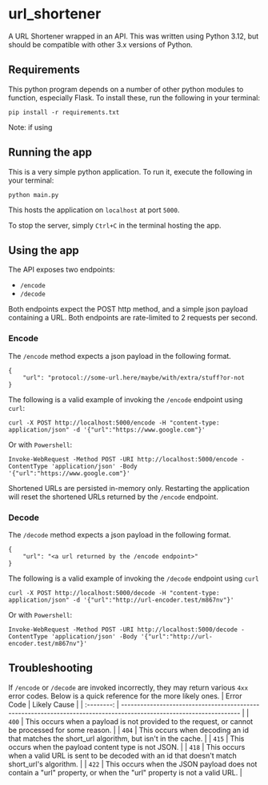 # url_shortener
A URL Shortener wrapped in an API. This was written using Python 3.12, but should be compatible with other 3.x versions of Python.

## Requirements
This python program depends on a number of other python modules to function, especially Flask. To install these, run the following in your terminal:

```
pip install -r requirements.txt
```

Note: if using 

## Running the app
This is a very simple python application. To run it, execute the following in your terminal:

```
python main.py
```
This hosts the application on `localhost` at port `5000`.

To stop the server, simply `Ctrl+C` in the terminal hosting the app.


## Using the app
The API exposes two endpoints:
- `/encode`
- `/decode`

Both endpoints expect the POST http method, and a simple json payload containing a URL. Both endpoints are rate-limited to 2 requests per second.

### Encode
The `/encode` method expects a json payload in the following format.
```
{
    "url": "protocol://some-url.here/maybe/with/extra/stuff?or-not
}
```

The following is a valid example of invoking the `/encode` endpoint using `curl`:
```
curl -X POST http://localhost:5000/encode -H "content-type: application/json" -d '{"url":"https://www.google.com"}'
```
Or with `Powershell`:
```
Invoke-WebRequest -Method POST -URI http://localhost:5000/encode -ContentType 'application/json' -Body '{"url":"https://www.google.com"}' 
```

Shortened URLs are persisted in-memory only. Restarting the application will reset the shortened URLs returned by the `/encode` endpoint.

### Decode
The `/decode` method expects a json payload in the following format.
```
{
    "url": "<a url returned by the /encode endpoint>"
}
```

The following is a valid example of invoking the `/decode` endpoint using `curl`
```
curl -X POST http://localhost:5000/decode -H "content-type: application/json" -d '{"url":"http://url-encoder.test/m867nv"}'
```
Or with `Powershell`:
```
Invoke-WebRequest -Method POST -URI http://localhost:5000/decode -ContentType 'application/json' -Body '{"url":"http://url-encoder.test/m867nv"}' 
```

## Troubleshooting

If `/encode` or `/decode` are invoked incorrectly, they may return various `4xx` error codes. Below is a quick reference for the more likely ones.
| Error Code | Likely Cause                                                                                                        |
| :--------: | ------------------------------------------------------------------------------------------------------------------- |
|   `400`    | This occurs when a payload is not provided to the request, or cannot be processed for some reason.                  |
|   `404`    | This occurs when decoding an id that matches the short_url algorithm, but isn't in the cache.                       |
|   `415`    | This occurs when the payload content type is not JSON.                                                              |
|   `418`    | This occurs when a valid URL is sent to be decoded with an id that doesn't match short_url's algorithm.             |
|   `422`    | This occurs when the JSON payload does not contain a "url" property, or when the "url" property is not a valid URL. |